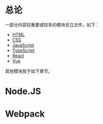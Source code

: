# 总论

一部分内容较重要或较多的模块另立文件，如下：

- [HTML](./TP312HT-HTML.md)
- [CSS](./TP312CSS-CSS.md)
- [JavaScript](./TP312JS-JavaScript.md)
- [TypeScript](./TP312JS-TypeScript.md)
- [React](./TP312JS-React.md)
- [Vue](./TP312JS-Vue.md)

其他模块放于如下章节。

# Node.JS

# Webpack